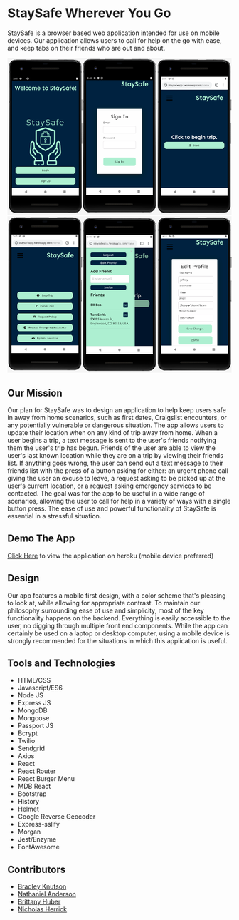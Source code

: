 # StaySafe Wherever You Go
StaySafe is a browser based web application intended for use on mobile devices. Our application allows users to call for help on the go with ease, and keep tabs on their friends who are out and about.  

![Screenshot1](./src/assets/merge1.png)  
![Screenshot2](./src/assets/merge2.png)  

## Our Mission
Our plan for StaySafe was to design an application to help keep users safe in away from home scenarios, such as first dates, Craigslist encounters, or any potentially vulnerable or dangerous situation. The app allows users to update their location when on any kind of trip away from home. When a user begins a trip, a text message is sent to the user's friends notifying them the user's trip has begun. Friends of the user are able to view the user's last known location while they are on a trip by viewing their friends list. If anything goes wrong, the user can send out a text message to their friends list with the press of a button asking for either: an urgent phone call giving the user an excuse to leave, a request asking to be picked up at the user's current location, or a request asking emergency services to be contacted. The goal was for the app to be useful in a wide range of scenarios, allowing the user to call for help in a variety of ways with a single button press. The ease of use and powerful functionality of StaySafe is essential in a stressful situation.

## Demo The App
[Click Here](https://staysafe.best/) to view the application on heroku (mobile device preferred)

## Design
Our app features a mobile first design, with a color scheme that's pleasing to look at, while allowing for appropriate contrast. To maintain our philosophy surrounding ease of use and simplicity, most of the key functionality happens on the backend. Everything is easily accessible to the user, no digging through multiple front end components. While the app can certainly be used on a laptop or desktop computer, using a mobile device is strongly recommended for the situations in which this application is useful.

## Tools and Technologies
* HTML/CSS
* Javascript/ES6
* Node JS
* Express JS
* MongoDB
* Mongoose
* Passport JS
* Bcrypt
* Twilio
* Sendgrid
* Axios
* React
* React Router
* React Burger Menu
* MDB React
* Bootstrap
* History
* Helmet
* Google Reverse Geocoder
* Express-sslify
* Morgan
* Jest/Enzyme
* FontAwesome

## Contributors
* [Bradley Knutson](https://github.com/bradleyknutson)
* [Nathaniel Anderson](https://github.com/Nathaniel-DU)
* [Brittany Huber](https://github.com/bhuber23)
* [Nicholas Herrick](https://github.com/nicholasherrick)